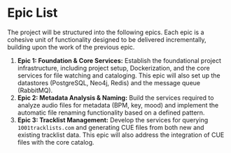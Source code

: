 # Epic List
The project will be structured into the following epics. Each epic is a cohesive unit of functionality designed to be delivered incrementally, building upon the work of the previous epic.

1.  **Epic 1: Foundation & Core Services:** Establish the foundational project infrastructure, including project setup, Dockerization, and the core services for file watching and cataloging. This epic will also set up the datastores (PostgreSQL, Neo4j, Redis) and the message queue (RabbitMQ).
2.  **Epic 2: Metadata Analysis & Naming:** Build the services required to analyze audio files for metadata (BPM, key, mood) and implement the automatic file renaming functionality based on a defined pattern.
3.  **Epic 3: Tracklist Management:** Develop the services for querying `1001tracklists.com` and generating CUE files from both new and existing tracklist data. This epic will also address the integration of CUE files with the core catalog.

